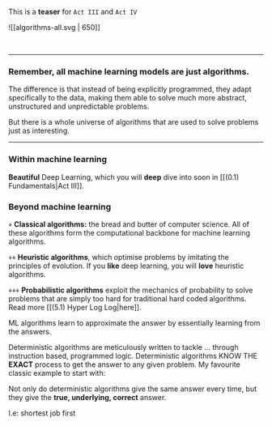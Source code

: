This is a **teaser** for `Act III` and `Act IV`


![[algorithms-all.svg | 650]]

<br>

---

### **Remember**, all machine learning models are just algorithms. 

The difference is that instead of being explicitly programmed, they adapt specifically to the data, making them able to solve much more abstract, unstructured and unpredictable problems. 

But there is a whole universe of algorithms that are used to solve problems just as interesting. 

---
### Within machine learning

**Beautiful** Deep Learning, which you will **deep** dive into soon in [[(0.1) Fundamentals|Act III]]. 
### Beyond machine learning 

`⚘` **Classical algorithms:** the bread and butter of computer science. All of these algorithms form the computational backbone for machine learning algorithms. 

`⚘⚘` **Heuristic algorithms**, which optimise problems by imitating the principles of evolution. If you **like** deep learning, you will **love** heuristic algorithms. 

`⚘⚘⚘` **Probabilistic algorithms** exploit the mechanics of probability to solve problems that are simply too hard for traditional hard coded algorithms. Read more [[(5.1) Hyper Log Log|here]].


ML algorithms learn to approximate the answer by essentially learning from the answers. 

Deterministic algorithms are meticulously written to tackle ... through instruction based, programmed logic. Deterministic algorithms KNOW THE **EXACT** process to get the answer to any given problem. My favourite classic example to start with: 

Not only do deterministic algorithms give the same answer every time, but they give the **true, underlying, correct** answer. 

I.e: shortest job first 